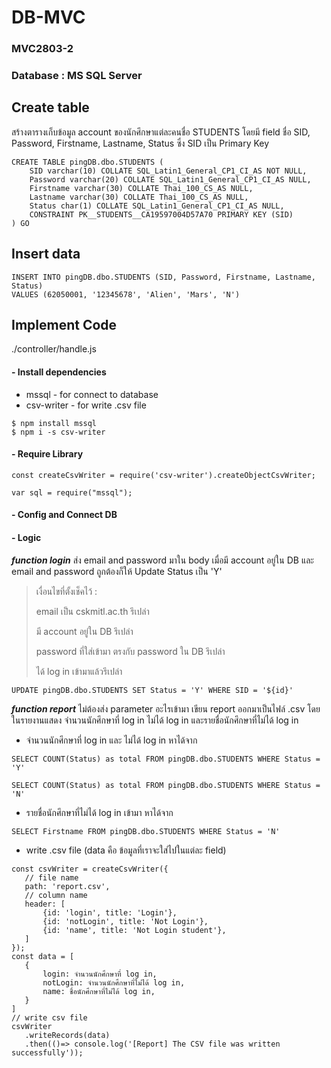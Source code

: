 # DB-MVC

### MVC2803-2

### Database : MS SQL Server
## Create table
สร้างตารางเก็บข้อมูล account ของนักศึกษาแต่ละคนชื่อ STUDENTS
โดยมี field ชื่อ SID, Password, Firstname, Lastname, Status ซึ่ง SID เป็น Primary Key

```
CREATE TABLE pingDB.dbo.STUDENTS (
	SID varchar(10) COLLATE SQL_Latin1_General_CP1_CI_AS NOT NULL,
	Password varchar(20) COLLATE SQL_Latin1_General_CP1_CI_AS NULL,
	Firstname varchar(30) COLLATE Thai_100_CS_AS NULL,
	Lastname varchar(30) COLLATE Thai_100_CS_AS NULL,
	Status char(1) COLLATE SQL_Latin1_General_CP1_CI_AS NULL,
	CONSTRAINT PK__STUDENTS__CA19597004D57A70 PRIMARY KEY (SID)
) GO
```
## Insert data
```
INSERT INTO pingDB.dbo.STUDENTS (SID, Password, Firstname, Lastname, Status)
VALUES (62050001, '12345678', 'Alien', 'Mars', 'N')
```

## Implement Code
./controller/handle.js
#### - Install dependencies
 - mssql - for connect to database
 - csv-writer - for write .csv file
```
$ npm install mssql
$ npm i -s csv-writer
```
#### - Require Library
```
const createCsvWriter = require('csv-writer').createObjectCsvWriter;

var sql = require("mssql");
```
#### - Config and Connect DB 
#### - Logic
***function login*** ส่ง email and password มาใน body เมื่อมี account อยู่ใน DB และ email and password ถูกต้องก็ให้ Update Status เป็น 'Y'

> เงื่อนไขที่ตั้งเช็คไว้ :
>
> email เป็น cskmitl.ac.th รึเปล่า
>
> มี account อยู่ใน DB รึเปล่า
>
> password ที่ใส่เข้ามา ตรงกับ password ใน DB รึเปล่า
>
> ได้ log in เข้ามาแล้วรึเปล่า

```
UPDATE pingDB.dbo.STUDENTS SET Status = 'Y' WHERE SID = '${id}'
```

***function report*** ไม่ต้องส่ง parameter อะไรเข้ามา
เขียน report ออกมาเป็นไฟล์ .csv โดยในรายงานแสดง จำนวนนักศึกษาที่ log in ไม่ได้ log in และรายชื่อนักศึกษาที่ไม่ได้ log in 
 - จำนวนนักศึกษาที่ log in และ ไม่ได้ log in หาได้จาก
```
SELECT COUNT(Status) as total FROM pingDB.dbo.STUDENTS WHERE Status = 'Y'

SELECT COUNT(Status) as total FROM pingDB.dbo.STUDENTS WHERE Status = 'N'
```
 - รายชื่อนักศึกษาที่ไม่ได้ log in เข้ามา หาได้จาก
 ```
 SELECT Firstname FROM pingDB.dbo.STUDENTS WHERE Status = 'N'
 ```
  - write .csv file (data คือ ข้อมูลที่เราจะใส่ไปในแต่ละ field)
 ```
 const csvWriter = createCsvWriter({
    // file name
    path: 'report.csv',
    // column name
    header: [
        {id: 'login', title: 'Login'},
        {id: 'notLogin', title: 'Not Login'},
        {id: 'name', title: 'Not Login student'},
    ]
});
const data = [
    {
        login: จำนวนนักศึกษาที่ log in,
        notLogin: จำนวนนักศึกษาที่ไม่ได้ log in,
        name: ชื่อนักศึกษาที่ไม่ได้ log in,
    }
]
// write csv file
 csvWriter
    .writeRecords(data)
    .then(()=> console.log('[Report] The CSV file was written successfully'));
 ```
